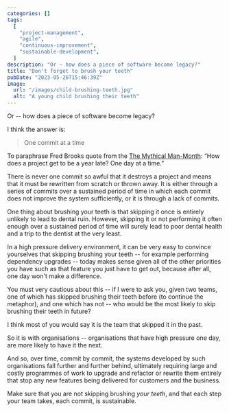```yaml
---
categories: []
tags:
  [
    "project-management",
    "agile",
    "continuous-improvement",
    "sustainable-development",
  ]
description: "Or ― how does a piece of software become legacy?"
title: "Don't forget to brush your teeth"
pubDate: "2023-05-26T15:46:39Z"
image:
  url: "/images/child-brushing-teeth.jpg"
  alt: "A young child brushing their teeth"
---
```


Or -- how does a piece of software become legacy?

I think the answer is:

> One commit at a time

To paraphrase Fred Brooks quote from the [The Mythical Man-Month](https://www.goodreads.com/en/book/show/13629): “How does a project get to be a year late? One day at a time.”

There is never one commit so awful that it destroys a project and means that it must be rewritten from scratch or thrown away.
It is either through a series of commits over a sustained period of time in which each commit does not improve the system sufficiently, or it is through a lack of commits.

One thing about brushing your teeth is that skipping it once is entirely unlikely to lead to dental ruin.
However, skipping it or not performing it often enough over a sustained period of time will surely lead to poor dental health and a trip to the dentist at the very least.

In a high pressure delivery environment, it can be very easy to convince yourselves that skipping brushing your teeth -- for example performing dependency upgrades -- today makes sense given all of the other priorities you have such as that feature you just have to get out, because after all, one day won't make a difference.

You must very cautious about this -- if I were to ask you, given two teams, one of which has skipped brushing their teeth before (to continue the metaphor), and one which has not -- who would be the most likely to skip brushing their teeth in future?

I think most of you would say it is the team that skipped it in the past.

So it is with organisations -- organisations that have high pressure one day, are more likely to have it the next.

And so, over time, commit by commit, the systems developed by such organisations fall further and further behind, ultimately requiring large and costly programmes of work to upgrade and refactor or rewrite them entirely that stop any new features being delivered for customers and the business.

Make sure that you are not skipping brushing *your teeth*, and that each step your team takes, each commit, is sustainable.
